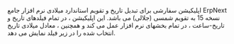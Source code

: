 اپلیکیشن سفارشی برای تبدیل تاریخ و تقویم استاندارد میلادی نرم افزار جامع ErpNext نسخه 15 به تقویم شمسی (جلالی) می باشد.
این اپلیکیشن ، در تمام فیلدهای تاریخ و تاریخ-ساعت ، در تمام بخشهای نرم افزار عمل می کند و همچنین ، معادل میلادی تاریخ انتخاب شده را در زیر فیلد نمایش می دهد.
